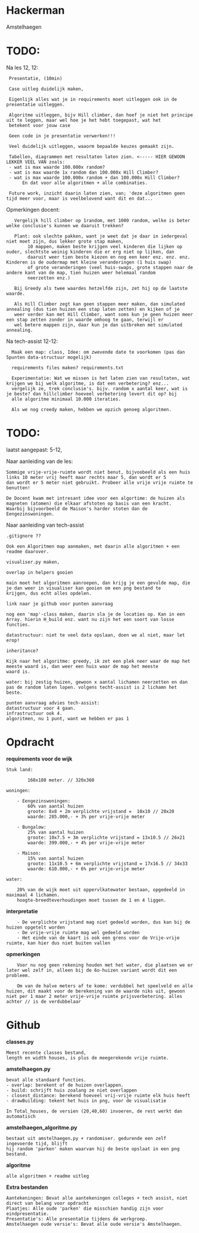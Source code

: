 # Hackerman
Amstelhaegen

# TODO:

Na les 12, 12:

     Presentatie, (10min)
      
     Case uitleg duidelijk maken,
      
     Eigenlijk alles wat je in requirements moet uitleggen ook in de presentatie uitleggen.
     
     Algoritme uitleggen, bijv Hill climber, dan hoef je niet het principe uit te leggen, maar wel hoe je het hebt toegepast, wat het 
     betekent voor jouw case
     
     Geen code in je presentatie verwerken!!! 
     
     Veel duidelijk uitleggen, waaorm bepaalde keuzes gemaakt zijn. 
     
     Tabellen, diagrammen met resultaten laten zien. <----- HIER GEWOON LEKKER VEEL VAN zoals:
     - wat is max waarde 100.000x random?
     - wat is max waarde 1x random dan 100.000x Hill Climber?
     - wat is max waarde 100.000x random + dan 100.000x Hill Climber?
          En dat voor alle algoritmen + alle combinaties. 
     
     Future work, inzicht daarin laten zien, van; 'deze algoritmen geen tijd meer voor, maar is veelbelovend want dit en dat...
     
   Opmerkingen docent:
     
       Vergelijk hill climber op 1random, met 1000 random, welke is beter welke conclusie's kunnen we daaruit trekken?
       
       Plant: ook slechte pakken, want je weet dat je daar in iedergeval niet moet zijn, dus lekker grote stap maken, 
            10 mappen, maken beste krijgen veel kinderen die lijken op ouder, slechtste weinig kinderen die er erg niet op lijken, dan  
            daaruit weer tien beste kiezen en nog een keer enz. enz. enz. Kinderen is de oudermap met kleine veranderingen (1 huis swap)  
            of grote veranderingen (veel huis-swaps, grote stappen naar de andere kant van de map, tien huizen weer helemaal random                   
            neerzetten enz.)
            
       Bij Greedy als twee waardes hetzelfde zijn, zet hij op de laatste waarde.
       
       Als Hill Climber zegt kan geen stappen meer maken, dan simulated annealing (dus tien huizen een stap laten zetten) en kijken of je 
       weer verder kan met Hill Climber, want soms kun je geen huizen meer een stap zetten zonder in waarde omhoog te gaan, terwijl er 
       wel betere mappen zijn, daar kun je dan uitbreken met simulated annealing. 
   
   
     

Na tech-assist 12-12:

      Maak een map: class, Idee: om zwevende date te voorkomen (pas dan 5punten data-structuur mogelijk)

      requirements files maken? requirements.txt

      Experimentatie: Wat we missen is het laten zien van resultaten, wat krijgen we bij welk algoritme, is dat een verbetering? enz... 
      vergelijk ze, trek conclusie's. bijv. random x aantal keer, wat is je beste? dan hillclimber hoeveel verbetering levert dit op? bij
      alle algoritme minimaal 10.000 iteraties.

      Als we nog creedy maken, hebben we opzich genoeg algoritmen. 


# TODO:
   laatst aangepast: 5-12, 

Naar aanleiding van de les:

    Sommige vrije-vrije-ruimte wordt niet benut, bijvoobeeld als een huis links 10 meter vrij heeft maar rechts maar 5, dan wordt er 5
    dan wordt er 5 meter niet gebruikt. Probeer alle vrije vrije ruimte te benutten! 
    
    De Docent kwam met intresant idee voor een algortime: de huizen als magneten (atomen) die elkaar afstoten op basis van een kracht. 
    Waarbij bijvoorbeeld de Maison's harder stoten dan de Eengezinswoningen. 

Naar aanleiding van tech-assist 

    .gitignore ??
    
    Ook een Algoritmen map aanmaken, met daarin alle algoritmen + een readme daarover.
    
    visualiser.py maken,
    
    overlap in helpers gooien 
    
    main moet het algoritmen aanroepen, dan krijg je een gevulde map, die je dan weer in visualiser kan gooien om een png bestand te 
    krijgen, dus echt alles opdelen. 
    
    link naar je github voor punten aanvraag
    
    nog een 'map'-class maken, daarin sla je de locaties op. Kan in een Array. hierin H_build enz. want nu zijn het een soort van losse 
    functies. 
    
    datastructuur: niet te veel data opslaan, doen we al niet, maar let erop!
    
    inheritance?
    
    Kijk naar het algoritme: greedy, ik zet een plek neer waar de map het meeste waard is, dan weer een huis waar de map het meeste 
    waard is. 
    
    water: bij zestig huizen, gewoon x aantal lichamen neerzetten en dan pas de random laten lopen. volgens techt-assist is 2 lichamn het
    beste.
    
    punten aanvraag advies tech-assist:
    datastructuur voor 4 gaan.
    infrastructuur ook 4.
    algoritmen, nu 1 punt, want we hebben er pas 1
    
# Opdracht

**requirements voor de wijk**

    Stuk land:
    
            160x180 meter. // 320x360
    
    woningen:
    
        - Eengezinswoningen:
            60% van aantal huizen
            groote: 8x8 + 2m verplichte vrijstand =  10x10 // 20x20
            waarde: 285.000,- + 3% per vrije-vrije meter
            
        - Bungalow:
            25% van aantal huizen
            groote: 10x7.5 + 3m verplichte vrijstand = 13x10.5 // 26x21
            waarde: 399.000,- + 4% per vrije-vrije meter
            
        - Maison:
            15% van aantal huizen
            groote: 11x10.5 + 6m verplichte vrijstand = 17x16.5 // 34x33
            waarde: 610.000,- + 6% per vrije-vrije meter
            
    water:
    
        20% van de wijk moet uit oppervlkatewater bestaan, opgedeeld in maximaal 4 lichamen.
        hoogte-breedteverhoudingen moet tussen de 1 en 4 liggen.
    
**interpretatie**
    
        - De verplichte vrijstand mag niet gedeeld worden, dus kan bij de huizen opgetelt worden
        - De vrije-vrije ruimte mag wel gedeeld worden
        - Het einde van de kaart is ook een grens voor de Vrije-vrije ruimte, kan hier dus niet buiten vallen
    
**opmerkingen**

        Voor nu nog geen rekening houden met het water, die plaatsen we er later wel zelf in, alleen bij de 6o-huizen variant wordt dit een probleem.
        
        Om van de halve meters af te kome: verdubbel het speelveld en alle huizen, dit maakt voor de berekening van de waarde niks uit, gewoon niet per 1 maar 2 meter vrije-vrije ruimte prijsverbetering. alles achter // is de verdubbelaar
        

# Github

**classes.py**

    Meest recente classes bestand,
    length en width houses, is plus de meegerekende vrije ruimte.

**amstelhaegen.py**

    bevat alle standaard functies.
    - overlap: berekent of de huizen overlappen.
    - build: schrijft huis zoalang ze niet overlappen
    - closest_distance: berekend hoeveel vrij-vrije ruimte elk huis heeft
    - drawBuilding: tekent het huis in png, voor de visualisatie
        
    In Total_houses, de versien (20,40,60) invoeren, de rest werkt dan automatisch

**amstelhaegen_algoritme.py**

    bestaat uit amstelhaegen.py + randomiser. gedurende een zelf ingevoerde tijd, blijft
    hij random 'parken' maken waarvan hij de beste opslaat in een png bestand.
    
**algoritme**

    alle algoritmen + readme uitleg

**Extra bestanden**

    Aantekeningen: Bevat alle aantekeningen colleges + tech assist, niet direct van belang voor opdracht
    Plaatjes: Alle oude 'parken' die misschien handig zijn voor eindpresentatie.
    Presentatie's: Alle presentatie tijdens de werkgroep.
    Amstelhaegen oude versie's: Bevat alle oude versie's Amstelhaegen.
    



    
    
    
    


